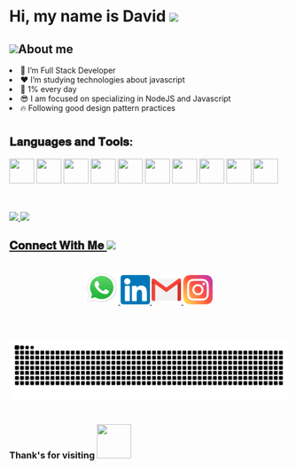 <h1>Hi, my name is David <img src="https://media.giphy.com/media/UnyyUEJCVBEpAIkGIM/giphy.gif" width="40"></h1>

<h2><img src="https://emoji.gg/assets/emoji/7279-vibecat.gif" width="24"/>About me</h2>

<li>🔭 I’m Full Stack Developer</li>
<li>❤️ I’m studying technologies about javascript</li>
<li>🧠 1% every day</li>
<li>😎 I am focused on specializing in NodeJS and Javascript</li>
<li>🔥 Following good design pattern practices</li>

#
<h2>𝐋𝐚𝐧𝐠𝐮𝐚𝐠𝐞𝐬 𝐚𝐧𝐝 𝐓𝐨𝐨𝐥𝐬:</h2>

<code><img height="45" width="45" src="https://img.icons8.com/color/48/000000/nodejs.png"></code>
<code><img height="45" width="45" src="https://img.icons8.com/color/48/000000/typescript.png"></code>
<code><img height="45" width="45" src="https://img.icons8.com/color/48/000000/javascript--v1.png"></code>
<code><img height="45" width="45" src="https://img.icons8.com/color/48/000000/html-5--v1.png"></code>
<code><img height="45" width="45" src="https://img.icons8.com/color/48/000000/css3.png"></code>
<code><img height="45" width="45" src="https://img.icons8.com/color/48/000000/git.png"></code>
<code><img height="45" width="45" src="https://img.icons8.com/color/48/000000/github-2.png"></code>
<code><img height="45" width="45" src="https://img.icons8.com/color/48/000000/gitlab.png"></code>
<code><img height="45" width="45" src="https://img.icons8.com/ultraviolet/40/000000/react--v2.png"></code>
<code><img height="45" width="45" src="https://img.icons8.com/color/48/000000/visual-studio-code-2019.png"></code>

<br/>
<br/>

<div>
  <a href="https://beacons.ai/DavidEdsonDoNascimento">
  <img height="180em" src="https://github-readme-stats.vercel.app/api?username=DavidEdsonDoNascimento&show_icons=true&theme=midnight-purple&include_all_commits=true&count_private=true"/>
  <img height="180em" src="https://github-readme-stats.vercel.app/api/top-langs/?username=DavidEdsonDoNascimento&layout=compact&langs_count=16&theme=midnight-purple"/>
</div>
  
<h2>
  𝐂𝐨𝐧𝐧𝐞𝐜𝐭 𝐖𝐢𝐭𝐡 𝐌𝐞
  <a target="_blank">
    <img src="https://media.tenor.com/images/22f42c11b612b041b4038573dca18a2d/tenor.gif" height="25px" style="max-width:100%;">
  </a>
</h2>

<p align="center">
  <br>
  <a href="https://api.whatsapp.com/send?phone=5547997011323&text=Hi!" target="_blank">
    <code><img height="60" width="60" src="https://github.com/DavidEdsonDoNascimento/DavidEdsonDoNascimento/blob/main/assets/WhatsApp.svg.png"/></code>
  </a>
  <a href="https://www.linkedin.com/in/david-edson-05989a177" target="_blank">
    <code><img height="53" width="53" src="https://github.com/DavidEdsonDoNascimento/DavidEdsonDoNascimento/blob/main/assets/linkedin.png"/></code>
  </a>
  <a href="mailto:david.contato.tec@gmail.com" target="_blank">
    <code><img height="53" width="53" src="https://github.com/DavidEdsonDoNascimento/DavidEdsonDoNascimento/blob/main/assets/gmail.png"/></code>
  </a>
  <a href="https://instagram.com/davidedsonoficial" target="_blank">
    <code><img height="53" width="53" src="https://github.com/DavidEdsonDoNascimento/DavidEdsonDoNascimento/blob/main/assets/instagram.png"/></code>
  </a>
</p>
<br/>

##

<div> 
  <img src="https://github.com/DavidEdsonDoNascimento/DavidEdsonDoNascimento/blob/output/github-contribution-grid-snake.svg" />
</div>

#

<h3>Thank's for visiting <img src="https://media.giphy.com/media/YOkjs7AXQGFyu0t1NC/giphy.gif" width="62px" height="62px"/></h3>
